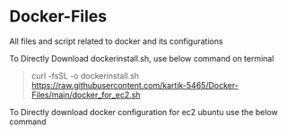 # Docker-Files
All files and script related to docker and its configurations

To Directly Download dockerinstall.sh, use below command on terminal
> curl -fsSL -o dockerinstall.sh https://raw.githubusercontent.com/kartik-5465/Docker-Files/main/docker_for_ec2.sh

To Directly download docker configuration for ec2 ubuntu use the below command
